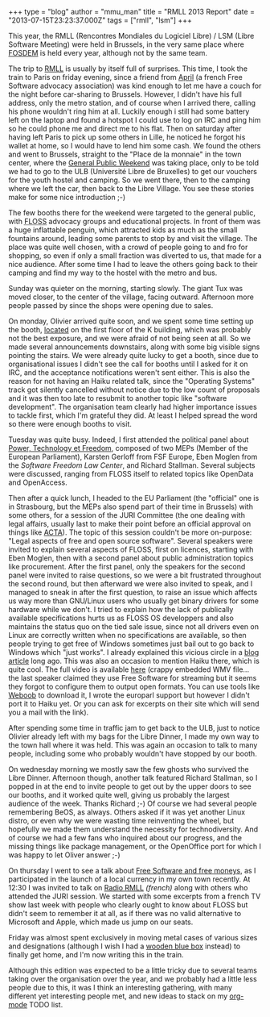 +++
type = "blog"
author = "mmu_man"
title = "RMLL 2013 Report"
date = "2013-07-15T23:23:37.000Z"
tags = ["rmll", "lsm"]
+++

<p>
This year, the RMLL (Rencontres Mondiales du Logiciel Libre) / LSM (Libre Software Meeting) were held in Brussels, in the very same place where <a href="https://fosdem.org/">FOSDEM</a> is held every year, although not by the same team.
</p>
<!--break-->
<p>
The trip to <a href="http://2013.rmll.info/">RMLL</a> is usually by itself full of surprises. This time, I took the train to Paris on friday evening, since a friend from <a href="http://www.april.org/">April</a> (a french Free Software advocacy association) was kind enough to let me have a couch for the night before car-sharing to Brussels. However, I didn't have his full address, only the metro station, and of course when I arrived there, calling his phone wouldn't ring him at all. Luckily enough i still had some battery left on the laptop and found a hotspot I could use to log on IRC and ping him so he could phone me and direct me to his flat. Then on saturday after having left Paris to pick up some others in Lille, he noticed he forgot his wallet at home, so I would have to lend him some cash. We found the others and went to Brussels, straight to the "Place de la monnaie" in the town center, where the <a href="http://2013.rmll.info/en/general-public-weekend.html">General Public Weekend</a> was taking place, only to be told we had to go to the ULB (Université Libre de Bruxelles) to get our vouchers for the youth hostel and camping. So we went there, then to the camping where we left the car, then back to the Libre Village. You see these stories make for some nice introduction ;-)
</p>

<p>
The few booths there for the weekend were targeted to the general public, with <acronym title="Free/Libre and OpenSource Software">FLOSS</acronym> advocacy groups and educational projects. In front of them was a huge inflattable penguin, which attracted kids as much as the small fountains around, leading some parents to stop by and visit the village. The place was quite well chosen, with a crowd of people going to and fro for shopping, so even if only a small fraction was diverted to us, that made for a nice audience.
After some time I had to leave the others going back to their camping and find my way to the hostel with the metro and bus.
</p>

<p>
Sunday was quieter on the morning, starting slowly. The giant Tux was moved closer, to the center of the village, facing outward. Afternoon more people passed by since the shops were opening due to sales.
</p>

<p>
On monday, Olivier arrived quite soon, and we spent some time setting up the booth, <a href="http://2013.rmll.info/en/village.html">located</a> on the first floor of the K building, which was probably not the best exposure, and we were afraid of not being seen at all. So we made several announcements downstairs, along with some big visible signs pointing the stairs. We were already quite lucky to get a booth, since due to organisational issues I didn't see the call for booths until I asked for it on IRC, and the acceptance notifications weren't sent either. This is also the reason for not having an Haiku related talk, since the "Operating Systems" track got silently cancelled without notice due to the low count of proposals and it was then too late to resubmit to another topic like "software development". The organisation team clearly had higher importance issues to tackle first, which I'm grateful they did. At least I helped spread the word so there were enough booths to visit.
</p>

<p>
Tuesday was quite busy. Indeed, I first attended the political panel about <a href="http://schedule2013.rmll.info/programme/plenieres/article/table-ronde-politique-pouvoir?lang=en">Power, Technology et Freedom</a>, composed of two MEPs (Member of the European Parliament), Karsten Gerloff from FSF Europe, Eben Moglen from the <i>Software Freedom Law Center</i>, and Richard Stallman. Several subjects were discussed, ranging from FLOSS itself to related topics like OpenData and OpenAccess.
</p>

<p>
Then after a quick lunch, I headed to the EU Parliament (the "official" one is in Strasbourg, but the <acronym>MEP</acronym>s also spend part of their time in Brussels) with some others, for a session of the JURI Committee (the one dealing with legal affairs, usually last to make their point before an official approval on things like <a href="http://www.laquadrature.net/ACTA">ACTA</a>). The topic of this session couldn't be more on-purpose: "Legal aspects of free and open source software". Several speakers were invited to explain several aspects of FLOSS, first on licences, starting with Eben Moglen, then with a second panel about public administration topics like procurement.
After the first panel, only the speakers for the second panel were invited to raise questions, so we were a bit frustrated throughout the second round, but then afterward we were also invited to speak, and I managed to sneak in after the first question, to raise an issue which affects us way more than GNU/Linux users who usually get binary drivers for some hardware while we don't. I tried to explain how the lack of publically available specifications hurts us as FLOSS OS developpers and also maintains the status quo on the tied sale issue, since not all drivers even on Linux are correctly written when no specifications are available, so then people trying to get free of Windows sometimes just bail out to go back to Windows which "just works". I already explained this vicious circle in a <a href="/blog/mmu_man/2008-11-03/say_what_you_want_from_us_but_not_what_we_dont_want_to_hear_or_how_much_did_we_regress">blog article</a> long ago. This was also an occasion to mention Haiku there, which is quite cool.
The full video is available <a href="http://www.europarl.europa.eu/ep-live/fr/committees/video?event=20130709-1530-COMMITTEE-JURI">here</a> (crappy embedded WMV file... the last speaker claimed they use Free Software for streaming but it seems they forgot to configure them to output open formats. You can use tools like <a href="http://weboob.org/">Weboob</a> to download it, I wrote the europarl support but however I didn't port it to Haiku yet. Or you can ask for excerpts on their site which will send you a mail with the link).
</p>

<p>
After spending some time in traffic jam to get back to the ULB, just to notice Olivier already left with my bags for the Libre Dinner, I made my own way to the town hall where it was held. This was again an occasion to talk to many people, including some who probably wouldn't have stopped by our booth.
</p>

<p>
On wednesday morning we mostly saw the few ghosts who survived the Libre Dinner. Afternoon though, another talk featured Richard Stallman, so I popped in at the end to invite people to get out by the upper doors to see our booths, and it worked quite well, giving us probably the largest audience of the week. Thanks Richard ;-)
Of course we had several people remembering BeOS, as always. Others asked if it was yet another Linux distro, or even why we were wasting time reinventing the wheel, but hopefully we made them understand the necessity for technodiversity.
And of course we had a few fans who inquired about our progress, and the missing things like package management, or the OpenOffice port for which I was happy to let Oliver answer ;-)
</p>

<p>
On thursday I went to see a talk about <a href="http://schedule2013.rmll.info/programme/le-libre-dans-la-societe/economie/article/free-softwares-and-free-moneys?lang=en">Free Software and free moneys</a>, as I participated in the launch of a local currency in my own town recently.
At 12:30 I was invited to talk on <a href="http://radio2013.rmll.info/spip.php?article6">Radio RMLL</a> <i>(french)</i> along with others who attended the JURI session. We started with some excerpts from a french TV show last week with people who clearly ought to know about FLOSS but didn't seem to remember it at all, as if there was no valid alternative to Microsoft and Apple, which made us jump on our seats.
</p>

<p>
Friday was almost spent exclusively in moving metal cases of various sizes and designations (although I wish I had a <a href="http://en.wikipedia.org/wiki/TARDIS">wooden blue box</a> instead) to finally get home, and I'm now writing this in the train.
</p>

<p>
Although this edition was expected to be a little tricky due to several teams taking over the organisation over the year, and we probably had a little less people due to this, it was I think an interesting gathering, with many different yet interesting people met, and new ideas to stack on my <a href="http://orgmode.org/">org-mode</a> TODO list.
</p>